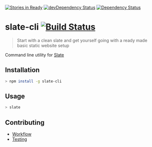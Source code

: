 [![Stories in Ready](https://badge.waffle.io/code-computerlove/quarry.svg?label=ready&title=Ready)](http://waffle.io/code-computerlove/quarry)
[![devDependency Status](https://david-dm.org/code-computerlove/quarry/dev-status.svg)](https://david-dm.org/code-computerlove/quarry#info=devDependencies)
[![Dependency Status](https://david-dm.org/code-computerlove/quarry.svg)](https://david-dm.org/code-computerlove/quarry)

# slate-cli [![Build Status](https://travis-ci.org/code-computerlove/quarry.svg?branch=master)](https://travis-ci.org/code-computerlove/quarry)

> Start with a clean slate and get yourself going with a ready made basic static website setup

Command line utility for [Slate](https://github.com/code-computerlove/slate)


## Installation

```bash
> npm install -g slate-cli
```


## Usage

```bash
> slate
```

## Contributing

* [Workflow](docs/contributing/workflow.md)
* [Testing](docs/contributing/testing.md)
